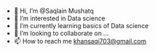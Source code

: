 - 👋 Hi, I’m @Saqlain Mushatq
- 👀 I’m interested in Data science
- 🌱 I’m currently learning basics of Data science 
- 💞️ I’m looking to collaborate on ...
- 📫 How to reach me khansaqi703@gmail.com

<!---
Saqlainkm/Saqlainkm is a ✨ special ✨ repository because its `README.md` (this file) appears on your GitHub profile.
You can click the Preview link to take a look at your changes.
--->
